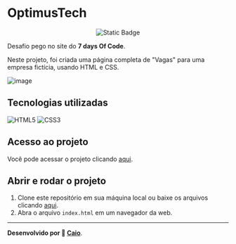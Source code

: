 # OptimusTech

<p align="center">
     <img loading="lazy" alt="Static Badge" src="https://img.shields.io/badge/Status-Conclu%C3%ADdo-blue?style=for-the-badge">
</p>

Desafio pego no site do **7 days Of Code**.

Neste projeto, foi criada uma página completa de "Vagas" para uma empresa fictícia, usando HTML e CSS.

![image](https://github.com/caioikn/optimus-tech/assets/28030999/5f8172da-63a7-4bcb-a38d-47d340b0d2bb)

## Tecnologias utilizadas
![HTML5](https://img.shields.io/badge/html5-%23E34F26.svg?style=for-the-badge&logo=html5&logoColor=white) ![CSS3](https://img.shields.io/badge/css3-%231572B6.svg?style=for-the-badge&logo=css3&logoColor=white)

## Acesso ao projeto
Você pode acessar o projeto clicando [aqui](https://caioikn.github.io/optimus-tech/).

## Abrir e rodar o projeto
1. Clone este repositório em sua máquina local ou baixe os arquivos clicando [aqui](https://github.com/caioikn/optimus-tech/archive/main/optimus-tech.zip).
2. Abra o arquivo `index.html` em um navegador da web.

---
**Desenvolvido por 💙 [Caio](https://www.linkedin.com/in/caioikena/)**.
